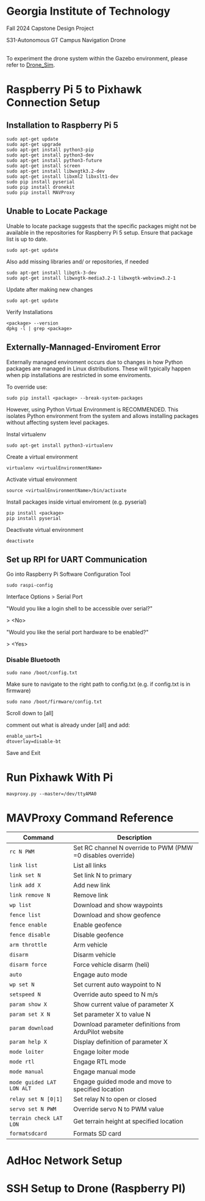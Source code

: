# Georgia Institute of Technology
Fall 2024 Capstone Design Project

S31-Autonomous GT Campus Navigation Drone

<br>To experiment the drone system within the Gazebo environment, please refer to [Drone_Sim](https://github.com/jaep99/Drone_Sim).

# Raspberry Pi 5 to Pixhawk Connection Setup

## Installation to Raspberry Pi 5

    sudo apt-get update
    sudo apt-get upgrade
    sudo apt-get install python3-pip
    sudo apt-get install python3-dev
    sudo apt-get install python3-future
    sudo apt-get install screen 
    sudo apt-get install libwxgtk3.2-dev
    sudo apt-get install libxml2 libxslt1-dev
    sudo pip install pyserial
    sudo pip install dronekit
    sudo pip install MAVProxy

## Unable to Locate Package
Unable to locate package suggests that the specific packages might not be available in the repositories for Raspberry Pi 5 setup. 
Ensure that package list is up to date.

    sudo apt-get update

Also add missing libraries and/ or repositories, if needed

    sudo apt-get install libgtk-3-dev
    sudo apt-get install libwxgtk-media3.2-1 libwxgtk-webview3.2-1

Update after making new changes

    sudo apt-get update

Verify Installations

    <package> --version
    dpkg -l | grep <package>
    

## Externally-Mannaged-Enviroment Error
Externally managed enviroment occurs due to changes in how Python packages are managed in Linux distributions. These will typically happen when pip installations are restricted in some enviroments.

To override use:

    sudo pip install <package> --break-system-packages

However, using Python Virtual Environment is RECOMMENDED.
This isolates Python environment from the system and allows installing packages without affecting system level packages.

Instal virtualenv

    sudo apt-get install python3-virtualenv
    
Create a virtual environment

    virtualenv <virtualEnvironmentName>

Activate virtual environment

    source <virtualEnvironmentName>/bin/activate

Install packages inside virtual enviroment (e.g. pyserial)

    pip install <package>
    pip install pyserial

Deactivate virtual environment

    deactivate

## Set up RPI for UART Communication
Go into Raspberry Pi Software Configuration Tool

    sudo raspi-config

Interface Options > Serial Port

"Would you like a login shell to be accessible over serial?"

  \> \<No\>
  
"Would you like the serial port hardware to be enabled?"

  \> \<Yes\>

### Disable Bluetooth

    sudo nano /boot/config.txt

Make sure to navigate to the right path to config.txt (e.g. if config.txt is in firmware)

    sudo nano /boot/firmware/config.txt

Scroll down to [all]

comment out what is already under [all] and add:

    enable_uart=1
    dtoverlay=disable-bt

Save and Exit

# Run Pixhawk With Pi

    mavproxy.py --master=/dev/ttyAMA0

# MAVProxy Command Reference

| Command                   | Description                                                      |
|----------------------------|------------------------------------------------------------------|
| `rc N PWM`                 | Set RC channel N override to PWM (PMW =0 disables override)      |
| `link list`                | List all links                                                  |
| `link set N`               | Set link N to primary                                            |
| `link add X`               | Add new link                                                    |
| `link remove N`            | Remove link                                                     |
| `wp list`                  | Download and show waypoints                                     |
| `fence list`               | Download and show geofence                                      |
| `fence enable`             | Enable geofence                                                 |
| `fence disable`            | Disable geofence                                                |
| `arm throttle`             | Arm vehicle                                                     |
| `disarm`                   | Disarm vehicle                                                  |
| `disarm force`             | Force vehicle disarm (heli)                                     |
| `auto`                     | Engage auto mode                                                |
| `wp set N`                 | Set current auto waypoint to N                                  |
| `setspeed N`               | Override auto speed to N m/s                                    |
| `param show X`             | Show current value of parameter X                               |
| `param set X N`            | Set parameter X to value N                                      |
| `param download`           | Download parameter definitions from ArduPilot website           |
| `param help X`             | Display definition of parameter X                               |
| `mode loiter`              | Engage loiter mode                                              |
| `mode rtl`                 | Engage RTL mode                                                 |
| `mode manual`              | Engage manual mode                                              |
| `mode guided LAT LON ALT`  | Engage guided mode and move to specified location               |
| `relay set N [0\|1]`       | Set relay N to open or closed                                   |
| `servo set N PWM`          | Override servo N to PWM value                                   |
| `terrain check LAT LON`    | Get terrain height at specified location                        |
| `formatsdcard`             | Formats SD card                                                 |


# AdHoc Network Setup

# SSH Setup to Drone (Raspberry PI)


